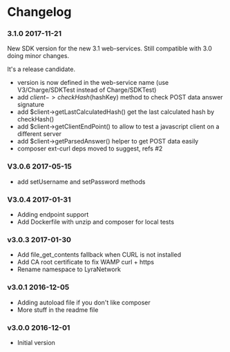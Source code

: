# Changelog

### 3.1.0 2017-11-21

New SDK version for the new 3.1 web-services.
Still compatible with 3.0 doing minor changes.

It's a release candidate.

- version is now defined in the web-service name (use V3/Charge/SDKTest instead of Charge/SDKTest)
- add $client->checkHash($hashKey) method to check POST data answer signature
- add $client->getLastCalculatedHash() get the last calculated hash by checkHash()
- add $client->getClientEndPoint() to allow to test a javascript client on a different server
- add $client->getParsedAnswer() helper to get POST data easily 
- composer ext-curl deps moved to suggest, refs #2

### V3.0.6 2017-05-15

- add setUsername and setPassword methods

### V3.0.4 2017-01-31

- Adding endpoint support
- Add Dockerfile with unzip and composer for local tests

### v3.0.3 2017-01-30

- Add file_get_contents fallback when CURL is not installed
- Add CA root certificate to fix WAMP curl + https 
- Rename namespace to LyraNetwork

### v3.0.1 2016-12-05

- Adding autoload file if you don't like composer
- More stuff in the readme file

### v3.0.0 2016-12-01

- Initial version